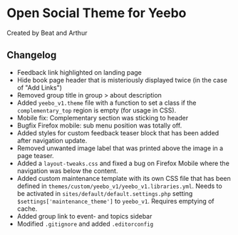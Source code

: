 # Open Social Theme for Yeebo

Created by Beat and Arthur

## Changelog

- Feedback link highlighted on landing page
- Hide book page header that is misteriously displayed twice (in the case of "Add Links")
- Removed group title in group > about description
- Added `yeebo_v1.theme` file with a function to set a class if the `complementary_top` region is empty (for usage in CSS).
- Mobile fix: Complementary section was sticking to header
- Bugfix Firefox mobile: sub menu position was totally off.
- Added styles for custom feedback teaser block that has been added after navigation update.
- Removed unwanted image label that was printed above the image in a page teaser.
- Added a `layout-tweaks.css` and fixed a bug on Firefox Mobile where the navigation was below the content.
- Added custom maintenance template with its own CSS file that has been defined in `themes/custom/yeebo_v1/yeebo_v1.libraries.yml`. Needs to be activated in `sites/default/default.settings.php` setting `$settings['maintenance_theme']` to `yeebo_v1`. Requires emptying of cache.
- Added group link to event- and topics sidebar
- Modified `.gitignore` and added `.editorconfig`
